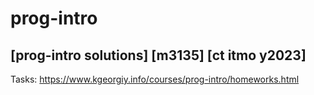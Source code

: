 # prog-intro
## [prog-intro solutions] [m3135] [ct itmo y2023]
Tasks: https://www.kgeorgiy.info/courses/prog-intro/homeworks.html
